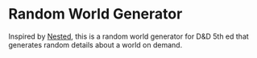 # Random World Generator
Inspired by [Nested](https://orteil.dashnet.org/nested), this is a random world generator for D&D 5th ed that generates random details about a world on demand.
